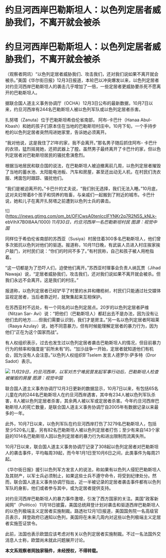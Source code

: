 # 约旦河西岸巴勒斯坦人：以色列定居者威胁我们，不离开就会被杀

# 约旦河西岸巴勒斯坦人：以色列定居者威胁我们，不离开就会被杀

（观察者网讯）“以色列定居者威胁我们、攻击我们，还对我们说如果不离开就会被杀。”美国《华尔街日报》12月3日报道，本轮巴以冲突爆发以来，以色列定居者对约旦河西岸巴勒斯坦人的袭击几乎增加了一倍，一些定居者更威胁要杀死不愿离开的巴勒斯坦人。

据联合国人道主义事务协调厅（OCHA）12月3日公布的最新数据，10月7日以来，约旦河西岸有244名巴勒斯坦人被以色列军队或以色列定居者杀害。

扎努塔（Zanuta）位于巴勒斯坦希伯伦省南部， 阿布-卡巴什（Hanaa Abul-
Kbash）和她的孩子们原本住在当地的巴勒斯坦村庄中。10月下旬，一个手持步枪的以色列定居者突然闯进她家里，告诉她必须离开。

“我对他说，这是我住了21年的家，我不会离开。”那名男子随后抓住阿布-
卡巴什的衣领，猛烈摇晃她，还把武器上了膛。虽然男子最终离开了卡巴什的家，但以色列定居者对巴勒斯坦居民的骚扰愈演愈烈。

根据当地居民和联合国的说法，在巴勒斯坦人被迫撤离前几周，以色列定居者摧毁了当地的蓄水池、太阳能电池板、汽车和房屋，甚至还出动无人机，在村民们洗衣服、烤面包时跟踪、骚扰他们。

“我们是被迫离开的。”卡巴什的丈夫说，“我们别无选择，我们无法入睡。”10月底，这对夫妇带着8个孩子和饲养的牲畜，与亲戚们一起搬到了附近的城市。卡巴什说，她和儿子在离开扎努塔之前遭到以色列士兵的袭击。

![](https://inews.gtimg.com/om_bt/OFICwsA0tenlccIFYNKr2q7R2N5S_kNLk-
ebVihX7B0l8AA/1000) _11月30日，约旦河西岸一名巴勒斯坦村民 图源：视觉中国_

同样位于希伯伦省南部的苏西亚（Susiya）村居住着300多名巴勒斯坦人，他们曾多次抵抗以色列对他们的驱逐。报道称，10月11日晚，有武装人员进入村庄挨家挨户敲门，对村民们说：“你们的时间不多了。”有村民称，自己和孩子被人用枪指着。

“这一切都是为了恐吓人们，迫使他们离开。”苏西亚村理事会负责人纳瓦贾（Jihad
Nawaja）说，“定居者威胁我们，攻击我们，还对我们说如果不离开就会被杀。但我们永远不会离开。这是我们的村庄。”

报道称，以色列定居者已经铲平了村里的水井和橄榄树，村民们只能通过社交媒体监视定居者，当后者靠近时，就聚集起来互相保护。

在苏西亚村不远处，有一个同名的以色列定居点。20岁的以色列定居者萨维（Nitzan Sar-
Avi）说：“把他们（巴勒斯坦人）都赶出去不是办法，因为没有让他们去的地方……但我们需要认识到，我们才是房主。”另一名以色列定居者阿祖莱（Raaya
Azulay）说，她不同意暴力，但有时候能理解定居者的暴力行为，因为他们“正在为这个国家而战”。

有人权组织表示，过去也发生过以色列定居者袭击巴勒斯坦人的情况，但目前暴力行为的频率和强度是“前所未有”的。“加沙战争一开始，定居者就知道他们有机会，因为没有人会注意。”以色列人权组织B'Tselem
发言人德罗尔·萨多特（Dror Sadot）表示。

![](https://inews.gtimg.com/om_bt/OFRfrP4IBfxr3HgDiNCSW3aKtndEu1dhYJkhVJvLtQR3UAA/1000)
_11月29日，约旦河西岸，以军对杰宁难民营发起军事行动后，巴勒斯坦人检查被摧毁的房屋 图源：视觉中国_

联合国人道主义事务协调厅12月3日更新的数据显示，10月7日以来，有包括65名儿童在内的244名巴勒斯坦人在约旦河西岸遇害，其中有234人被以色列军队杀害，8人被以色列定居者杀害，其余两人被以军或定居者杀害。今年约旦河西岸巴勒斯坦人的死亡数量，是联合国人道主义事务协调厅自2005年有数据记录以来最多的一年。

此外，10月7日以来，以色列军队在约旦河西岸打伤了3279名巴勒斯坦人，包括至少520名儿童，另有82名巴勒斯坦人被以色列定居者打伤；至少有来自143个家庭的1014名巴勒斯坦人因以色列定居者的暴力行为和进出限制而流离失所。

10月7日以来，联合国人道主义事务协调厅记录了308起以色列定居者对巴勒斯坦人的袭击事件，平均每周39起，而今年1月1日至10月6日之间，此类事件为每周21起。

《华尔街日报》援引以色列军方发言人的说法，称如果有以色列人侵犯巴勒斯坦人及其财产，以军士兵必须制止，如果这些士兵不遵守命令，将受到纪律处分。然而，联合国人道主义事务协调厅指出，近一半被记录的定居者袭击事件都有以色列军队的身影，他们或者参与其中，或为定居者提供支持。

对约旦河西岸巴勒斯坦人的暴力事件激增，引发了西方国家的关注。美国“政客新闻网”（Politico）11月18日披露，美国总统拜登计划对袭击和驱逐西岸巴勒斯坦人的以色列极端主义定居者实施制裁。路透社12月1日报道，美国国务院一名高级官员表示，拜登政府已通知以色列，美国将在未来几周内对这些以色列极端主义定居者实施签证禁令。

此前，法国也表示欧盟应该考虑对有关以色列定居者实施制裁。不过一名法国外交消息人士称，欧盟尚未就此问题展开讨论。

**本文系观察者网独家稿件，未经授权，不得转载。**

